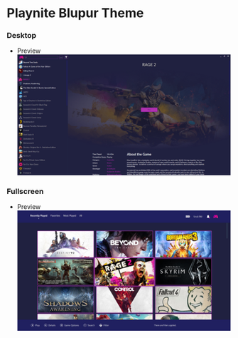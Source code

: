 # Playnite Blupur Theme

### Desktop

- Preview
![Playnite Blupur Theme Preview](https://raw.githubusercontent.com/sevenns/Playnite-Blupur-Theme/master/Desktop/Blupur/preview.jpg)

### Fullscreen

- Preview
![Playnite Blupur Theme Preview](https://raw.githubusercontent.com/sevenns/Playnite-Blupur-Theme/master/Fullscreen/Blupur/preview.jpg)
